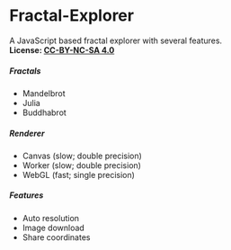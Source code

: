 Fractal-Explorer
================

A JavaScript based fractal explorer with several features.  
**License: [CC-BY-NC-SA 4.0](https://creativecommons.org/licenses/by-nc-sa/4.0/)**

##### Fractals
* Mandelbrot
* Julia
* Buddhabrot

##### Renderer
* Canvas (slow; double precision)
* Worker (slow; double precision)
* WebGL (fast; single precision)

##### Features
* Auto resolution
* Image download
* Share coordinates
